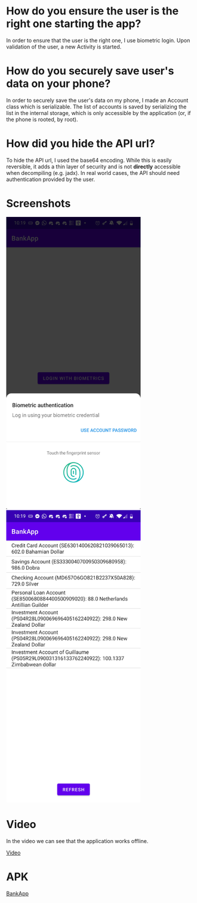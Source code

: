 # How do you ensure the user is the right one starting the app?

In order to ensure that the user is the right one, I use biometric login. Upon validation of the user, a new Activity is started.

# How do you securely save user's data on your phone?

In order to securely save the user's data on my phone, I made an Account class which is serializable. The list of accounts is saved by serializing the list in the internal storage, which is only accessible by the application (or, if the phone is rooted, by root).

# How did you hide the API url?

To hide the API url, I used the base64 encoding. While this is easily reversible, it adds a thin layer of security and is not **directly** accessible when decompiling (e.g. jadx). In real world cases, the API should need authentication provided by the user.

# Screenshots

<img src="./screenshots/screen1.jpg" width="360" height="780">
<img src="./screenshots/screen2.jpg" width="360" height="780">

# Video

In the video we can see that the application works offline.

[Video](https://user-images.githubusercontent.com/7440721/110202360-45579b80-7e68-11eb-89e6-ee29d421d29e.mp4)

# APK

[BankApp](./WOLFERS_Louis_BankApp.apk)
